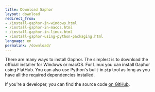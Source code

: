 ```yaml
---
title: Download Gaphor
layout: download
redirect_from:
- /install-gaphor-in-windows.html
- /install-gaphor-in-macos.html
- /install-gaphor-in-linux.html
- /install-gaphor-using-python-packaging.html
language: en
permalink: /download/
---
```


There are many ways to install Gaphor. The simplest is to download the official
installer for Windows or macOS. For Linux you can install Gaphor using FlatHub.
You can also use Python's built-in `pip` tool as long as you have all the
required dependencies installed.

If you're a developer, you can find the source code [on
GitHub](https://github.com/gaphor/gaphor).
